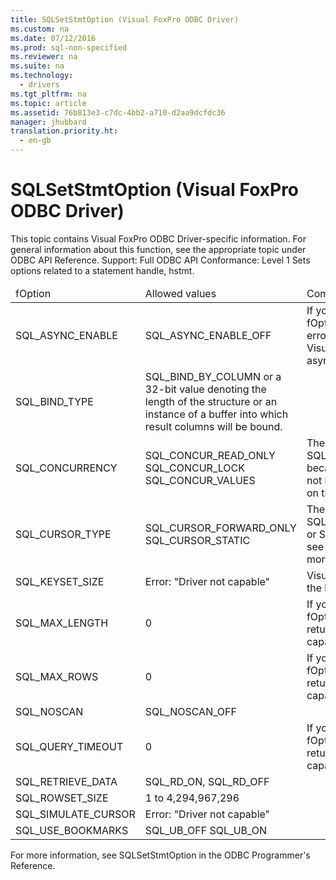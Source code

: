 ```yaml
---
title: SQLSetStmtOption (Visual FoxPro ODBC Driver)
ms.custom: na
ms.date: 07/12/2016
ms.prod: sql-non-specified
ms.reviewer: na
ms.suite: na
ms.technology: 
  - drivers
ms.tgt_pltfrm: na
ms.topic: article
ms.assetid: 76b813e3-c7dc-4bb2-a710-d2aa9dcfdc36
manager: jhubbard
translation.priority.ht: 
  - en-gb
---
```

# SQLSetStmtOption (Visual FoxPro ODBC Driver)
<?xml version="1.0" encoding="utf-8"?>
<developerReferenceWithoutSyntaxDocument xmlns="http://ddue.schemas.microsoft.com/authoring/2003/5" xmlns:xlink="http://www.w3.org/1999/xlink" xmlns:xsi="http://www.w3.org/2001/XMLSchema-instance" xsi:schemaLocation="http://ddue.schemas.microsoft.com/authoring/2003/5 http://dduestorage.blob.core.windows.net/ddueschema/developer.xsd">
  <introduction>
    <alert class="note">
      <para>This topic contains Visual FoxPro ODBC Driver-specific information. For general information about this function, see the appropriate topic under <legacyLink xlink:href="b7a49774-f458-44ce-9a04-a0457501405b">ODBC API Reference</legacyLink>.</para>
    </alert>
    <para>Support: Full </para>
    <para>ODBC API Conformance: Level 1</para>
    <para>Sets options related to a statement handle, <legacyItalic>hstmt</legacyItalic>.</para>
    <table xmlns:caps="http://schemas.microsoft.com/build/caps/2013/11">
      <thead>
        <tr>
          <TD>
            <para>                 <legacyItalic>fOption</legacyItalic>               </para>
          </TD>
          <TD>
            <para>Allowed values</para>
          </TD>
          <TD>
            <para>Comments</para>
          </TD>
        </tr>
      </thead>
      <tbody>
        <tr>
          <TD>
            <para>SQL_ASYNC_ENABLE</para>
          </TD>
          <TD>
            <para>SQL_ASYNC_ENABLE_OFF</para>
          </TD>
          <TD>
            <para>If you attempt to set this <legacyItalic>fOption</legacyItalic>, the driver returns the error: "Driver not capable". Visual FoxPro does not support asynchronous execution.</para>
          </TD>
        </tr>
        <tr>
          <TD>
            <para>SQL_BIND_TYPE</para>
          </TD>
          <TD>
            <para>SQL_BIND_BY_COLUMN or a 32-bit value denoting the length of the structure or an instance of a buffer into which result columns will be bound.</para>
          </TD>
          <TD>
            <para> </para>
          </TD>
        </tr>
        <tr>
          <TD>
            <para>SQL_CONCURRENCY</para>
          </TD>
          <TD>
            <para>SQL_CONCUR_READ_ONLY </para>
            <para>SQL_CONCUR_LOCK </para>
            <para>SQL_CONCUR_VALUES</para>
          </TD>
          <TD>
            <para>The driver doesn't allow SQL_CONCUR_ROWVER, because Visual FoxPro does not have row versioning based on timestamps. </para>
          </TD>
        </tr>
        <tr>
          <TD>
            <para>SQL_CURSOR_TYPE</para>
          </TD>
          <TD>
            <para>SQL_CURSOR_FORWARD_ONLY </para>
            <para>SQL_CURSOR_STATIC</para>
          </TD>
          <TD>
            <para>The driver does not allow SQL_CURSOR_KEYSET_DRIVEN or SQL_CURSOR_DYNAMIC; see <legacyLink xlink:href="693e6e28-a845-41b1-9622-5058b0d87229">SQLSetScrollOptions</legacyLink> for more information.</para>
          </TD>
        </tr>
        <tr>
          <TD>
            <para>SQL_KEYSET_SIZE</para>
          </TD>
          <TD>
            <para>Error: "Driver not capable"</para>
          </TD>
          <TD>
            <para>Visual FoxPro does not support the keyset cursor model.</para>
          </TD>
        </tr>
        <tr>
          <TD>
            <para>SQL_MAX_LENGTH</para>
          </TD>
          <TD>
            <para>0</para>
          </TD>
          <TD>
            <para>If you attempt to set this <legacyItalic>fOption</legacyItalic> value, the driver returns the error "Driver not capable".</para>
          </TD>
        </tr>
        <tr>
          <TD>
            <para>SQL_MAX_ROWS</para>
          </TD>
          <TD>
            <para>0</para>
          </TD>
          <TD>
            <para>If you attempt to set this <legacyItalic>fOption</legacyItalic> value, the driver returns the error "Driver not capable".</para>
          </TD>
        </tr>
        <tr>
          <TD>
            <para>SQL_NOSCAN</para>
          </TD>
          <TD>
            <para>SQL_NOSCAN_OFF</para>
          </TD>
          <TD>
            <para> </para>
          </TD>
        </tr>
        <tr>
          <TD>
            <para>SQL_QUERY_TIMEOUT</para>
          </TD>
          <TD>
            <para>0</para>
          </TD>
          <TD>
            <para>If you attempt to set this <legacyItalic>fOption</legacyItalic> value, the driver returns the error "Driver not capable".</para>
          </TD>
        </tr>
        <tr>
          <TD>
            <para>SQL_RETRIEVE_DATA</para>
          </TD>
          <TD>
            <para>SQL_RD_ON, SQL_RD_OFF</para>
          </TD>
          <TD>
            <para> </para>
          </TD>
        </tr>
        <tr>
          <TD>
            <para>SQL_ROWSET_SIZE</para>
          </TD>
          <TD>
            <para>1 to 4,294,967,296</para>
          </TD>
          <TD>
            <para> </para>
          </TD>
        </tr>
        <tr>
          <TD>
            <para>SQL_SIMULATE_CURSOR</para>
          </TD>
          <TD>
            <para>Error: "Driver not capable" </para>
          </TD>
          <TD>
            <para> </para>
          </TD>
        </tr>
        <tr>
          <TD>
            <para>SQL_USE_BOOKMARKS</para>
          </TD>
          <TD>
            <para>SQL_UB_OFF </para>
            <para>SQL_UB_ON</para>
          </TD>
          <TD>
            <para> </para>
          </TD>
        </tr>
      </tbody>
    </table>
    <para>For more information, see <legacyLink xlink:href="9cbe2b62-4cf7-43ab-8fb4-9a53df2c6b3f">SQLSetStmtOption</legacyLink> in the <legacyItalic>ODBC Programmer's Reference</legacyItalic>.</para>
  </introduction>
  <relatedTopics />
</developerReferenceWithoutSyntaxDocument>